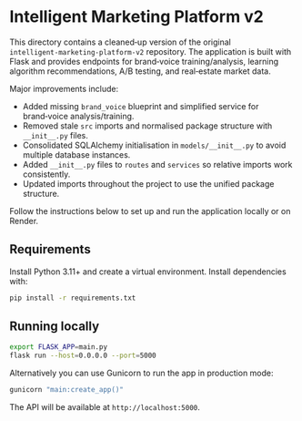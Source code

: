 # Intelligent Marketing Platform v2

This directory contains a cleaned‑up version of the original `intelligent‑marketing‑platform‑v2` repository.  The application is built with Flask and provides endpoints for brand‑voice training/analysis, learning algorithm recommendations, A/B testing, and real‑estate market data.

Major improvements include:

* Added missing `brand_voice` blueprint and simplified service for brand‑voice analysis/training.
* Removed stale `src` imports and normalised package structure with `__init__.py` files.
* Consolidated SQLAlchemy initialisation in `models/__init__.py` to avoid multiple database instances.
* Added `__init__.py` files to `routes` and `services` so relative imports work consistently.
* Updated imports throughout the project to use the unified package structure.

Follow the instructions below to set up and run the application locally or on Render.

## Requirements

Install Python 3.11+ and create a virtual environment.  Install dependencies with:

```bash
pip install -r requirements.txt
```

## Running locally

```bash
export FLASK_APP=main.py
flask run --host=0.0.0.0 --port=5000
```

Alternatively you can use Gunicorn to run the app in production mode:

```bash
gunicorn "main:create_app()"
```

The API will be available at `http://localhost:5000`.

